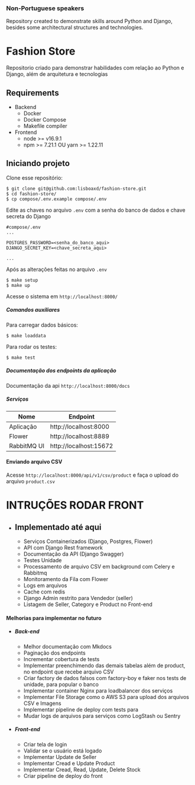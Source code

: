 ### Non-Portuguese speakers

Repository created to demonstrate skills around Python and Django, besides some architectural structures and technologies.

# Fashion Store

Repositorio criado para demonstrar habilidades com relação ao Python e Django, além de arquitetura e tecnologias

## Requirements

-   Backend
    -   Docker
    -   Docker Compose
    -   Makefile compiler
-   Frontend
    -   node >= v16.9.1
    -   npm >= 7.21.1 OU yarn >= 1.22.11

## Iniciando projeto

Clone esse repositório:

```
$ git clone git@github.com:lisboaxd/fashion-store.git
$ cd fashion-store/
$ cp compose/.env.example compose/.env
```

Edite as chaves no arquivo `.env` com a senha do banco de dados e chave secreta do Django

```
#compose/.env
...

POSTGRES_PASSWORD=<senha_do_banco_aqui>
DJANGO_SECRET_KEY=<chave_secreta_aqui>

...
```

Após as alterações feitas no arquivo `.env`

```
$ make setup
$ make up
```

Acesse o sistema em `http://localhost:8000/`

##### Comandos auxiliares

Para carregar dados básicos:

```
$ make loaddata
```

Para rodar os testes:

```
$ make test
```

##### Documentação dos endpoints da aplicação

Documentação da api `http://localhost:8000/docs`

##### Serviços

| Nome        | Endpoint               |
| ----------- | ---------------------- |
| Aplicação   | http://localhost:8000  |
| Flower      | http://localhost:8889  |
| RabbitMQ UI | http://localhost:15672 |

#### Enviando arquivo CSV

Acesse `http://localhost:8000/api/v1/csv/product` e faça o upload do arquivo `product.csv`

# INTRUÇÕES RODAR FRONT

-   ## Implementado até aqui
    -   Serviços Containerizados (Django, Postgres, Flower)
    -   API com Django Rest framework
    -   Documentação da API (Django Swagger)
    -   Testes Unidade
    -   Processamento de arquivo CSV em background com Celery e Rabbitmq
    -   Monitoramento da Fila com Flower
    -   Logs em arquivos
    -   Cache com redis
    -   Django Admin restrito para Vendedor (seller)
    -   Listagem de Seller, Category e Product no Front-end

#### Melhorias para implementar no futuro

-   ##### Back-end

    -   Melhor documentação com Mkdocs
    -   Paginação dos endpoints
    -   Incrementar cobertura de tests
    -   Implementar preenchimendo das demais tabelas além de product, no endpoint que recebe arquivo CSV
    -   Criar factory de dados falsos com factory-boy e faker nos tests de unidade, para popular o banco
    -   Implementar container Nginx para loadbalancer dos serviços
    -   Implementar File Storage como o AWS S3 para upload dos arquivos CSV e Imagens
    -   Implementar pipeline de deploy com tests para
    -   Mudar logs de arquivos para serviços como LogStash ou Sentry

-   ##### Front-end
    -   Criar tela de login
    -   Validar se o usuário está logado
    -   Implementar Update de Seller
    -   Implementar Cread e Update Product
    -   Implementar Cread, Read, Update, Delete Stock
    -   Criar pipeline de deploy do front
